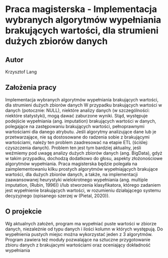 # Praca magisterska - Implementacja wybranych algorytmów wypełniania brakujących wartości, dla strumieni dużych zbiorów danych

## Autor

Krzysztof Lang

## Założenia pracy

Implementacja wybranych algorytmów wypełniania brakujących wartości, dla strumieni dużych zbiorów danych
W przypadku brakujących wartości w danych (potocznie: NULL), niektóre analizy danych (w szczególności: niektóre statystyki), mogą dawać zaburzone wyniki. Stąd, występuje podejście wypełniania (ang. imputation) brakujących wartości w danych, polegające na zastępowaniu brakujących wartości, pełnoprawnymi wartościami dla danego atrybutu. Jeśli algorytmy analizujące dane lub je przetwarzające, nie są dostosowane do radzenia sobie z brakującymi wartościami, należy ten problem zaadresować na etapie ETL (ściślej: czyszczenia danych). Problem ten jest tym bardziej aktualny, jeśli weźmiemy pod uwagę analizy dużych zbiorów danych (ang. BigData), gdyż w takim przypadku, dochodzą dodatkowo do głosu, aspekty złożonościowe algorytmów wypełniania. Praca magisterska będzie polegała na zaimplementowaniu kilku prostych algorytmów wypełniających brakujące wartości, dla dużych zbiorów danych, a także, na implementacji zaawansowanej heurystyki wielokrotnego wypełniania (ang. multiple imputation, (Rubin, 1996)) i/lub stworzenia klasyfikatora, którego zadaniem jest wypełnienie brakujących wartości, w rozumieniu działającego systemu decyzyjnego (opisanego szerzej w (Pietal, 2020)).

## O projekcie

Wg aktualnych założeń, program ma wypełniać puste wartości w zbiorze danych, niezależnie od typu danych i ilości kolumn w których występują.
Do wypełnienia pustych miejsc można wykorzystać jeden z 3 algorytmów.
Program zawiera też moduły pozwalające na sztuczne przygotowanie zbioru danych z brakujacymi wartościami oraz oceniający dokładność wypełniania
